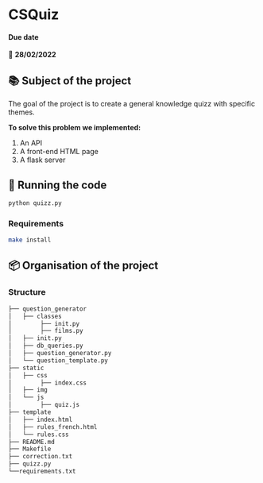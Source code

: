 # CSQuiz

#### Due date

:calendar: **28/02/2022**

## :books: Subject of the project

The goal of the project is to create a general knowledge quizz with specific themes.

**To solve this problem we implemented:**

1. An API
2. A front-end HTML page
3. A flask server

## :runner: Running the code

```bash
python quizz.py
```

### Requirements

```bash
make install
```

## :package: Organisation of the project

### Structure

```bash
├── question_generator
│   ├── classes
│        ├── init.py
│        ├── films.py
│   ├── init.py
│   ├── db_queries.py
│   ├── question_generator.py
│   └── question_template.py
├── static
│   ├── css
│        ├── index.css
│   ├── img
│   └── js
│        ├── quiz.js
├── template
│   ├── index.html
│   ├── rules_french.html
│   └── rules.css
├── README.md
├── Makefile
├── correction.txt
├── quizz.py
└──requirements.txt
```
